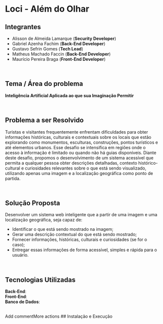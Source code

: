 # Loci - Além do Olhar

## Integrantes
- Alisson de Almeida Lamarque (__Security Developer__)
- Gabriel Azenha Fachim (__Back-End Developer__)
- Gustavo Sefrin Gomes (__Tech Lead__)
- Matheus Machado Faccin (__Back-End Developer__)
- Maurício Pereira Braga (__Front-End Developer__)

<br/>

## Tema / Área do problema
__Inteligência Artificial Aplicada ao que sua Imaginação Permitir__

<br/>

## Problema a ser Resolvido
Turistas e visitantes frequentemente enfrentam dificuldades para obter informações históricas, culturais e contextuais sobre os locais que estão explorando 
como monumentos, esculturas, construções, pontos turísticos e até elementos urbanos. Esse desafio se intensifica em regiões onde o acesso à informação é 
limitado ou quando não há guias disponíveis.
Diante deste desafio, propomos o desenvolvimento de um sistema acessível que permita a qualquer pessoa obter descrições detalhadas, contexto histórico-cultural e 
curiosidades relevantes sobre o que está sendo visualizado, utilizando apenas uma imagem e a localização geográfica como ponto de partida.

<br/>

## Solução Proposta
Desenvolver um sistema web inteligente que a partir de uma imagem e uma localização geográfica, seja capaz de:
- Identificar o que está sendo mostrado na imagem;
- Gerar uma descrição contextual do que está sendo mostrado;
- Fornecer informações, históricas, culturais e curiosidades (se for o caso);
- Entregar essas informações de forma acessível, simples e rápida para o usuário.

<br/>

## Tecnologias Utilizadas
__Back-End__:  
__Front-End__:  
__Banco de Dados__:  

<br/>
Add commentMore actions
## Instalação e Execução

